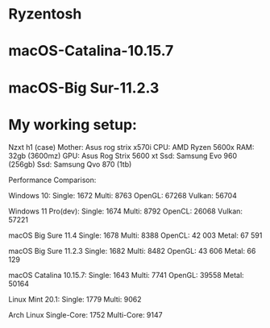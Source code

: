 # Ryzentosh
# macOS-Catalina-10.15.7
# macOS-Big Sur-11.2.3

# My working setup:

Nzxt h1 (case)
Mother: Asus rog strix x570i
CPU: AMD Ryzen 5600x
RAM: 32gb (3600mz)
GPU: Asus Rog Strix 5600 xt
Ssd: Samsung Evo 960 (256gb)
Ssd: Samsung Qvo 870 (1tb)

Performance Comparison:

Windows 10:
Single: 1672
Multi: 8763
OpenGL: 67268
Vulkan: 56704

Windows 11 Pro(dev):
Single: 1674
Multi: 8792
OpenCL: 26068
Vulkan: 57221

macOS Big Sure 11.4
Single: 1678
Multi: 8388
OpenCL:  42 003
Metal: 67 591

macOS Big Sure 11.2.3
Single: 1682
Multi: 8482
OpenGL:  43 606
Metal: 66 129

macOS Catalina 10.15.7: 
Single: 1643
Multi: 7741
OpenGL: 39558 
Metal: 50164

Linux Mint 20.1:
Single: 1779
Multi: 9062

Arch Linux
Single-Core: 1752
Multi-Core: 9147 
